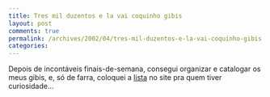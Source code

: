 ```yaml
---
title: Tres mil duzentos e la vai coquinho gibis
layout: post
comments: true
permalink: /archives/2002/04/tres-mil-duzentos-e-la-vai-coquinho-gibis.html/
categories:
---
```

Depois de incontáveis finais-de-semana, consegui organizar e catalogar os meus gibis, e, só de farra, coloquei a <a href="http://igspot.ig.com.br/chester/chesterhp/gibis.html">lista</a> no site pra quem tiver curiosidade&#8230;